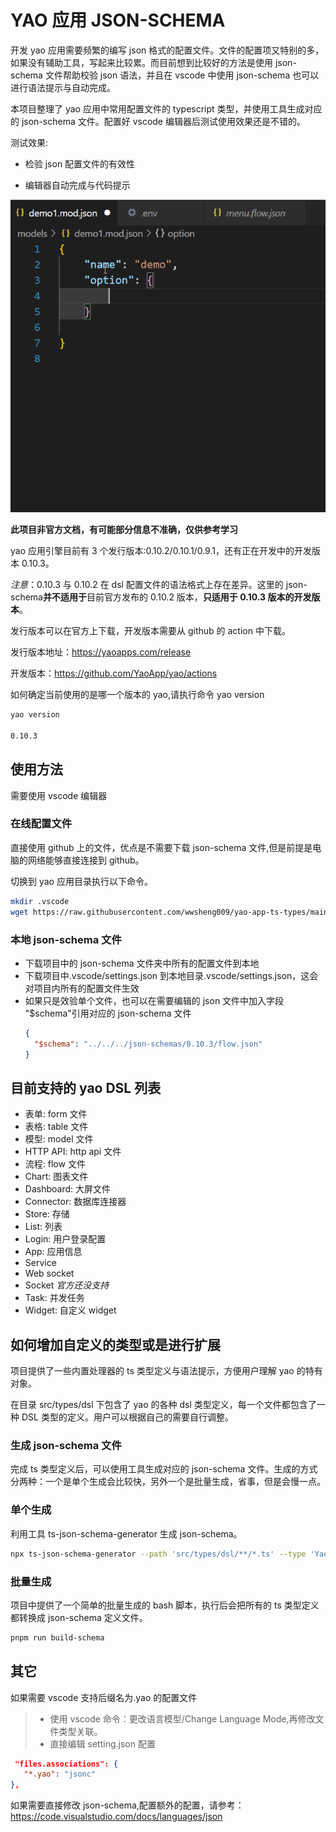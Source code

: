 # YAO 应用 JSON-SCHEMA

开发 yao 应用需要频繁的编写 json 格式的配置文件。文件的配置项又特别的多，如果没有辅助工具，写起来比较累。而目前想到比较好的方法是使用 json-schema 文件帮助校验 json 语法，并且在 vscode 中使用 json-schema 也可以进行语法提示与自动完成。

本项目整理了 yao 应用中常用配置文件的 typescript 类型，并使用工具生成对应的 json-schema 文件。配置好 vscode 编辑器后测试使用效果还是不错的。

测试效果:

- 检验 json 配置文件的有效性

- 编辑器自动完成与代码提示

![演示效果](./docs/yao-json-schema.gif "json-schema演示")

**此项目非官方文档，有可能部分信息不准确，仅供参考学习**

yao 应用引擎目前有 3 个发行版本:0.10.2/0.10.1/0.9.1，还有正在开发中的开发版本 0.10.3。

_注意_：0.10.3 与 0.10.2 在 dsl 配置文件的语法格式上存在差异。这里的 json-schema**并不适用于**目前官方发布的 0.10.2 版本，**只适用于 0.10.3 版本的开发版本**。

发行版本可以在官方上下载，开发版本需要从 github 的 action 中下载。

发行版本地址：https://yaoapps.com/release

开发版本：https://github.com/YaoApp/yao/actions

如何确定当前使用的是哪一个版本的 yao,请执行命令 yao version

```sh
yao version

0.10.3
```

## 使用方法

需要使用 vscode 编辑器

### 在线配置文件

直接使用 github 上的文件，优点是不需要下载 json-schema 文件,但是前提是电脑的网络能够直接连接到 github。

切换到 yao 应用目录执行以下命令。

```sh
mkdir .vscode
wget https://raw.githubusercontent.com/wwsheng009/yao-app-ts-types/main/.vscode/settings-online.json -O .vscode/settings.json
```

### 本地 json-schema 文件

- 下载项目中的 json-schema 文件夹中所有的配置文件到本地
- 下载项目中.vscode/settings.json 到本地目录.vscode/settings.json，这会对项目内所有的配置文件生效
- 如果只是效验单个文件，也可以在需要编辑的 json 文件中加入字段 "$schema"引用对应的 json-schema 文件
  ```json
  {
    "$schema": "../../../json-schemas/0.10.3/flow.json"
  }
  ```

## 目前支持的 yao DSL 列表

- 表单: form 文件
- 表格: table 文件
- 模型: model 文件
- HTTP API: http api 文件
- 流程: flow 文件
- Chart: 图表文件
- Dashboard: 大屏文件
- Connector: 数据库连接器
- Store: 存储
- List: 列表
- Login: 用户登录配置
- App: 应用信息
- Service
- Web socket
- Socket _官方还没支持_
- Task: 并发任务
- Widget: 自定义 widget

## 如何增加自定义的类型或是进行扩展

项目提供了一些内置处理器的 ts 类型定义与语法提示，方便用户理解 yao 的特有对象。

在目录 src/types/dsl 下包含了 yao 的各种 dsl 类型定义，每一个文件都包含了一种 DSL 类型的定义。用户可以根据自己的需要自行调整。

### 生成 json-schema 文件

完成 ts 类型定义后，可以使用工具生成对应的 json-schema 文件。生成的方式分两种：一个是单个生成会比较快，另外一个是批量生成，省事，但是会慢一点。

### 单个生成

利用工具 ts-json-schema-generator 生成 json-schema。

```sh
npx ts-json-schema-generator --path 'src/types/dsl/**/*.ts' --type 'YaoForm.FormDSL' >./json-schemas/yao-form1.json
```

### 批量生成

项目中提供了一个简单的批量生成的 bash 脚本，执行后会把所有的 ts 类型定义都转换成 json-schema 定义文件。

```sh
pnpm run build-schema
```

## 其它

如果需要 vscode 支持后缀名为.yao 的配置文件

> - 使用 vscode 命令：更改语言模型/Change Language Mode,再修改文件类型关联。
> - 直接编辑 setting.json 配置

```json
 "files.associations": {
   "*.yao": "jsonc"
},
```

如果需要直接修改 json-schema,配置额外的配置，请参考：https://code.visualstudio.com/docs/languages/json
